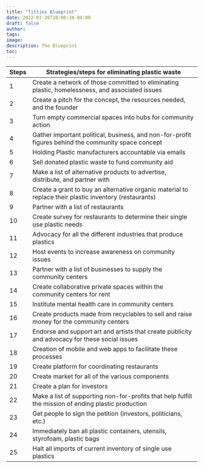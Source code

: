 ```yaml
---
title: "Titties Blueprint"
date: 2022-07-26T10:00:34-04:00
draft: false
author:
tags:
image:
description: The Blueprint
toc:
---
```

| Steps | Strategies/steps for eliminating plastic waste                                                         |
|-------|--------------------------------------------------------------------------------------------------------|
| 1     | Create a network of those committed to eliminating plastic, homelessness, and associated issues        |
| 2     | Create a pitch for the concept, the resources needed, and the founder                                  |
| 3     | Turn empty commercial spaces into hubs for community action                                            |
| 4     | Gather important political, business, and non-for-profit figures behind the community space concept    |
| 5     | Holding Plastic manufacturers accountable via emails                                                   |
| 6     | Sell donated plastic waste to fund community aid                                                       |
| 7     | Make a list of alternative products to advertise, distribute, and partner with                         |
| 8     | Create a grant to buy an alternative organic material to replace their plastic inventory (restaurants) |
| 9     | Partner with a list of restaurants                                                                     |
| 10    | Create survey for restaurants to determine their single use plastic needs                              |
| 11    | Advocacy for all the different industries that produce plastics                                        |
| 12    | Host events to increase awareness on community issues                                                  |
| 13    | Partner with a list of businesses to supply the community centers                                      |
| 14    | Create collaborative private spaces within the community centers for rent                              |
| 15    | Institute mental health care in community centers                                                      |
| 16    | Create products made from recyclables to sell and raise money for the community centers                |
| 17    | Endorse and support art and artists that create publicity and advocacy for these social issues         |
| 18    | Creation of mobile and web apps to facilitate these processes                                          |
| 19    | Create platform for coordinating restaurants                                                           |
| 20    | Create market for all of the various components                                                        |
| 21    | Create a plan for investors                                                                            |
| 22    | Make a list of supporting non-for-profits that help fulfill the mission of ending plastic production   |
| 23    | Get people to sign the petition (investors, politicians, etc.)                                         |
| 24    | Immediately ban all plastic containers, utensils, styrofoam, plastic bags                              |
| 25    | Halt all imports of current inventory of single use plastics                                           |